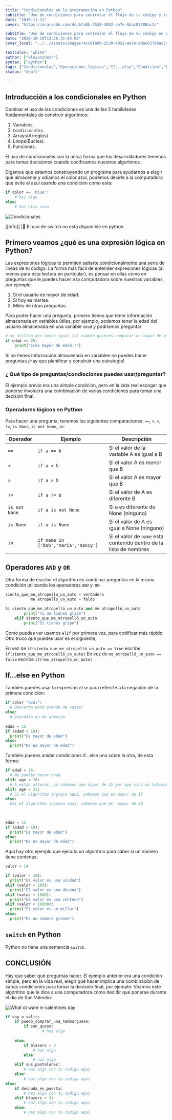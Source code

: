 ```yaml
---
title: "Condicionales en la programación en Python"
subtitle: "Uso de condiciones para controlar el flujo de tu código y tomar decisiones programáticas en python"
date: "2019-11-11"
cover: "https://ucarecdn.com/4cc6fa0b-2530-4052-aa7e-8dac03788ac3/"

subtitle: "Uso de condiciones para controlar el flujo de su código en python"
date: "2020-10-19T12:36:31-04:00"
cover_local: "../../assets/images/4cc6fa0b-2530-4052-aa7e-8dac03788ac3.png"

textColor: "white"
author: ["alesanchezr"]
syntax: ["python"]
tags: ["Condicionales","Operaciones lógicas","If...else","Condicion","Python"]
status: "draft"

---
```


## Introducción a los condicionales en Python 

Dominar el uso de las condiciones es una de las 5 habilidades fundamentales de construir algoritmos:

1. Variables.
2. `Condicionales`.
3. Arrays(Arreglos).
4. Loops(Bucles).
5. Funciones.

El uso de condicionales son la única forma que los desarrolladores tenemos para tomar decisiones cuando codificamos nuestros algoritmos. 

Digamos que estamos construyendo un programa para ayudarnos a elegir qué almacenar y odiamos el color azul, podemos decirle a la computadora que evite el azul usando una condición como esta:
  
```python
if color == 'blue':
    # haz algo
else:
    # haz otra cosa
```
  
![Condicionales](../../assets/images/e73b673e-d744-45a7-a1ed-61a1dae49560.png)


[[info]]
|:link: El uso de switch no esta disponible en python


## Primero veamos ¿qué es una expresión lógica en Python?

Las expresiones lógicas te permiten saltarte condicionalmente una serie de líneas de tu código. La forma más fácil de entender expresiones lógicas (al menos para esta lectura en particular), es pensar en ellas como en preguntas que le puedes hacer a la computadora sobre nuestras variables, por ejemplo:

1. Si el usuario es mayor de edad.
2. Si hoy es martes.
3. Miles de otras preguntas.

Para poder hacer una pregunta, primero tienes que tener información almacenada en variables útiles, por ejemplo, podemos tener la edad del usuario almacenada en una variable `edad` y podriamos preguntar:

```python
# se utiliza dos veces igual (=) cuando quieres comparar en lugar de asignar el valor
if edad == 25:
    print("Eres mayor de edad!!")
```
Si no tienes información almacenada en variables no puedes hacer preguntas ¡Hay que planificar y construir una estrategia!

### ¿ Qué tipo de preguntas/condiociones puedes usar/preguntar? 

El ejemplo previo era una simple condición, pero en la vida real escoger que ponerse involucra una combinación de varias condiciones para tomar una decisión final. 

### Operadores lógicos en Python

Para hacer una pregunta, tenemos las siguientes comparaciones: `==`, `>`, `<`, `!=`, `is None`, `is not None`, `in`:

| Operador      | Ejemplo       | Descripción   |
| ------------  | -----------   | --------------|
| `==`          | `if a == b`   | Si el valor de la variable A es igual a B |
| `<`           | `if a < b`    | Si el valor A es menor que B |
| `>`           | `if a > b`    | Si el valor A es mayor que B |
| `!=`          | `if a != b`   | Si el valor de A es diferente B |
| `is not None` | `if a is not None` | Si a es diferente de None (ninguno) |
| `is None`     | `if a is None`| Si el valor de A es igual a None (ninguno) |
| `in`          | `if name in ['bob','maria','nancy']` | Si el valor de `name` esta contenido dentro de la lista de nombres  |

## Operadores `AND` y `OR`

Otra forma de escribir el algoritmo es combinar preguntas en la misma condición utilizando los operadores `AND` y` OR`:

```python
siento_que_me_atropelló_un_auto = verdadero
           me atropelló_un_auto = faldo

Si siento_que_me_atropelló_un_auto and me atropelló_un_auto
        print("Tú no tienes gripe")
    elif siento_que_me_atropelló_un_auto
        print("Si tienes gripe")
```
Como puedes ver usamos `elif` por primera vez, para codificar más rápido. Otro truco que puedes usar es el siguiente;

En vez de `if(siento_que_me_atropelló_un_auto == true` escribe `if(siento_que_me_atropelló_un_auto)`
En vez de `me_atropelló_un_auto == false` escribe `if(!me_atropelló_un_auto)`

## If...else en Python

También puedes usar la expresión `else` para referirte a la negación de la primera condición:

```python
if color "azul":
  # Descarta esta prenda de vestir
else:
  # Guárdala en mi armario
  
edad = 12
if (edad < 18):
  print("Es mayor de edad")
else:
  print("No es mayor de edad")
```

También puedes anidar condiciones if...else una sobre la otra, de esta forma:

```python
if edad < 16: 
  # No puedes hacer nada
elif: age < 18:
  # A estas alturas, ya sabemos que mayor de 15 por que sino no hubiese ingresado a la primera condición.
elif: age < 21:
  # Si el algoritmo ingresa aquí, sabemos que es mayor de 17 
else:
  #Si el algoritmo ingresa aquí, sabemos que es  mayor de 20
  

  
edad = 12
if (edad < 18):
  print("Es mayor de edad")
else:
  print("No es mayor de edad")
```

Aquí hay otro ejemplo que ejecuta un algoritmo para saber si un número tiene centenas:

```python
valor = 14

if (valor < 10):
  print("El valor es una unidad")
elif (valor < 100):
  print("El valor es una decena")
elif (valor < 1000):
  print("El valor es una centena")
elif (valor < 10000):
  print("El valor es un millar")
else:
  print("Es un número grande")
```

## `switch` en Python

Python no tiene una sentencia `switch`.

## CONCLUSIÓN

Hay que saber qué preguntas hacer. El ejemplo anterior era una condición simple, pero en la vida real, elegir qué hacer implica una combinación de varias condiciones para tomar la decisión final, por ejemplo: Veamos este algoritmo que le dice a una computadora cómo decidir qué ponerse durante el día de San Valentín:

![What ot ware in valentines day](../../assets/images/87f2be86-32c3-4bfc-8db4-dbd0d979e4d3.jpeg)


```python
if voy_a_salir:
    if puedo_comprar_una_hamburguesa:
        if con_queso:
                # haz algo 
        
    else:
        if blazers > 3
            # haz algo 
        else:
            # haz algo 
    elif sus_pantalones:
        # haz algo con tu codigo aqui
    else:
        # haz algo con tu codigo aqui
else:
    if desnuda_en_puerta:
        # haz algo con tu codigo aqui
    elif blazers > 3:
        # haz algo con tu codigo aqui
    else:
        # haz algo con tu codigo aqui
```

